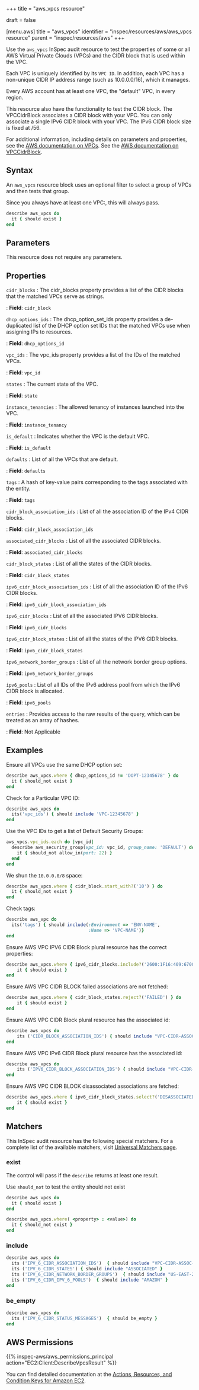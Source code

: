 +++
title = "aws_vpcs resource"

draft = false


[menu.aws]
title = "aws_vpcs"
identifier = "inspec/resources/aws/aws_vpcs resource"
parent = "inspec/resources/aws"
+++

Use the `aws_vpcs` InSpec audit resource to test the properties of some or all AWS Virtual Private Clouds (VPCs) and the CIDR block that is used within the VPC.

Each VPC is uniquely identified by its `VPC ID`. In addition, each VPC has a non-unique CIDR IP address range (such as 10.0.0.0/16), which it manages.

Every AWS account has at least one VPC, the "default" VPC, in every region.

This resource also have the functionality to test the CIDR block. The VPCCidrBlock associates a CIDR block with your VPC. You can only associate a single IPv6 CIDR block with your VPC. The IPv6 CIDR block size is fixed at /56.

For additional information, including details on parameters and properties, see the [AWS documentation on VPCs](https://docs.aws.amazon.com/vpc/latest/userguide/what-is-amazon-vpc.html).
See the [AWS documentation on VPCCidrBlock](https://docs.aws.amazon.com/AWSCloudFormation/latest/UserGuide/aws-resource-ec2-vpccidrblock.html).

## Syntax

An `aws_vpcs` resource block uses an optional filter to select a group of VPCs and then tests that group.

Since you always have at least one VPC:, this will always pass.

```ruby
describe aws_vpcs do
  it { should exist }
end
```

## Parameters

This resource does not require any parameters.

## Properties

`cidr_blocks`
: The cidr_blocks property provides a list of the CIDR blocks that the matched VPCs serve as strings.

: **Field**: `cidr_block`

`dhcp_options_ids`
: The dhcp_option_set_ids property provides a de-duplicated list of the DHCP option set IDs that the matched VPCs use when assigning IPs to resources.

: **Field**: `dhcp_options_id`

`vpc_ids`
: The vpc_ids property provides a list of the IDs of the matched VPCs.

: **Field**: `vpc_id`

`states`
: The current state of the VPC.

: **Field**: `state`

`instance_tenancies`
: The allowed tenancy of instances launched into the VPC.

: **Field**: `instance_tenancy`

`is_default`
: Indicates whether the VPC is the default VPC.

: **Field**: `is_default`

`defaults`
: List of all the VPCs that are default.

: **Field**: `defaults`

`tags`
: A hash of key-value pairs corresponding to the tags associated with the entity.

: **Field**: `tags`

`cidr_block_association_ids`
: List of all the association ID of the IPv4 CIDR blocks.

: **Field**: `cidr_block_association_ids`

`associated_cidr_blocks`
: List of all the associated CIDR blocks.

: **Field**: `associated_cidr_blocks`

`cidr_block_states`
: List of all the states of the CIDR blocks.

: **Field**: `cidr_block_states`

`ipv6_cidr_block_association_ids`
: List of all the association ID of the IPv6 CIDR blocks.

: **Field**: `ipv6_cidr_block_association_ids`

`ipv6_cidr_blocks`
: List of all the associated IPV6 CIDR blocks.

: **Field**: `ipv6_cidr_blocks`

`ipv6_cidr_block_states`
: List of all the states of the IPV6 CIDR blocks.

: **Field**: `ipv6_cidr_block_states`

`ipv6_network_border_groups`
: List of all the network border group options.

: **Field**: `ipv6_network_border_groups`

`ipv6_pools`
: List of all IDs of the IPv6 address pool from which the IPv6 CIDR block is allocated.

: **Field**: `ipv6_pools`

`entries`
: Provides access to the raw results of the query, which can be treated as an array of hashes.

: **Field**: Not Applicable

## Examples

Ensure all VPCs use the same DHCP option set:

```ruby
describe aws_vpcs.where { dhcp_options_id != 'DOPT-12345678' } do
  it { should_not exist }
end
```

Check for a Particular VPC ID:

```ruby
describe aws_vpcs do
  its('vpc_ids') { should include 'VPC-12345678' }
end
```

Use the VPC IDs to get a list of Default Security Groups:

```ruby
aws_vpcs.vpc_ids.each do |vpc_id|
  describe aws_security_group(vpc_id: vpc_id, group_name: 'DEFAULT') do
    it { should_not allow_in(port: 22) }
  end
end
```

We shun the `10.0.0.0/8` space:

```ruby
describe aws_vpcs.where { cidr_block.start_with?('10') } do
  it { should_not exist }
end
```

Check tags:

```ruby
describe aws_vpc do
  its('tags') { should include(:Environment => 'ENV-NAME',
                               :Name => 'VPC-NAME')}
end
```

Ensure AWS VPC IPV6 CIDR Block plural resource has the correct properties:

```ruby
describe aws_vpcs.where { ipv6_cidr_blocks.include?('2600:1F16:409:6700::/56') } do
    it { should exist }
end
```

Ensure AWS VPC CIDR BLOCK failed associations are not fetched:

```ruby
describe aws_vpcs.where { cidr_block_states.reject?('FAILED') } do
    it { should exist }
end
```

Ensure AWS VPC CIDR Block plural resource has the associated id:

```ruby
describe aws_vpcs do
    its ('CIDR_BLOCK_ASSOCIATION_IDS') { should include "VPC-CIDR-ASSOC-0123456789" }
end
```

Ensure AWS VPC IPv6 CIDR Block plural resource has the associated id:

```ruby
describe aws_vpcs do
    its ('IPV6_CIDR_BLOCK_ASSOCIATION_IDS') { should include "VPC-CIDR-ASSOC-0123456789" }
end
```

Ensure AWS VPC CIDR BLOCK disassociated associations are fetched:

```ruby
describe aws_vpcs.where { ipv6_cidr_block_states.select?('DISASSOCIATED') } do
    it { should exist }
end
```

## Matchers

This InSpec audit resource has the following special matchers. For a complete list of the available matchers, visit [Universal Matchers page](https://www.inspec.io/docs/reference/matchers/).

### exist

The control will pass if the `describe` returns at least one result.

Use `should_not` to test the entity should not exist

```ruby
describe aws_vpcs do
  it { should exist }
end
```

```ruby
describe aws_vpcs.where( <property> : <value>) do
  it { should_not exist }
end
```

### include

```ruby
describe aws_vpcs do
  its ('IPV_6_CIDR_ASSOCIATION_IDS')  { should include "VPC-CIDR-ASSOC-0123456789" }
  its ('IPV_6_CIDR_STATES') { should include "ASSOCIATED" }
  its ('IPV_6_CIDR_NETWORK_BORDER_GROUPS')  { should include "US-EAST-2" }
  its ('IPV_6_CIDR_IPV_6_POOLS')  { should include "AMAZON" }
end
```

### be_empty

```ruby
describe aws_vpcs do
  its ('IPV_6_CIDR_STATUS_MESSAGES')  { should be_empty }
end
```

## AWS Permissions

{{% inspec-aws/aws_permissions_principal action="EC2:Client:DescribeVpcsResult" %}}

You can find detailed documentation at the [Actions, Resources, and Condition Keys for Amazon EC2](https://docs.aws.amazon.com/IAM/latest/UserGuide/list_amazonec2.html).

